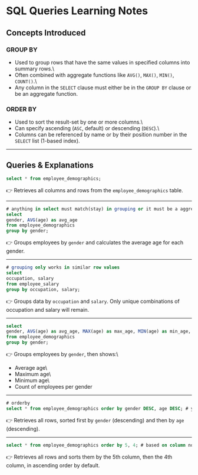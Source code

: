 # SQL Queries Learning Notes

## Concepts Introduced

### GROUP BY

-   Used to group rows that have the same values in specified columns
    into summary rows.\
-   Often combined with aggregate functions like `AVG()`, `MAX()`,
    `MIN()`, `COUNT()`.\
-   Any column in the `SELECT` clause must either be in the `GROUP BY`
    clause or be an aggregate function.

### ORDER BY

-   Used to sort the result-set by one or more columns.\
-   Can specify ascending (`ASC`, default) or descending (`DESC`).\
-   Columns can be referenced by name or by their position number in the
    `SELECT` list (1-based index).

------------------------------------------------------------------------

## Queries & Explanations

``` sql
select * from employee_demographics;
```

👉 Retrieves all columns and rows from the `employee_demographics`
table.

------------------------------------------------------------------------

``` sql
# anything in select must match(stay) in grouping or it must be a aggregate function
select 
gender, AVG(age) as avg_age
from employee_demographics
group by gender;
```

👉 Groups employees by `gender` and calculates the average age for each
gender.

------------------------------------------------------------------------

``` sql
# grouping only works in similar row values
select 
occupation, salary
from employee_salary
group by occupation, salary;
```

👉 Groups data by `occupation` and `salary`. Only unique combinations of
occupation and salary will remain.

------------------------------------------------------------------------

``` sql
select 
gender, AVG(age) as avg_age, MAX(age) as max_age, MIN(age) as min_age, COUNT(age) # count gets the grouped columns
from employee_demographics
group by gender;
```

👉 Groups employees by `gender`, then shows:\
- Average age\
- Maximum age\
- Minimum age\
- Count of employees per gender

------------------------------------------------------------------------

``` sql
# orderby
select * from employee_demographics order by gender DESC, age DESC; # you can order multiple columns
```

👉 Retrieves all rows, sorted first by `gender` (descending) and then by
`age` (descending).

------------------------------------------------------------------------

``` sql
select * from employee_demographics order by 5, 4; # based on column no's (1 based index)
```

👉 Retrieves all rows and sorts them by the 5th column, then the 4th
column, in ascending order by default.

